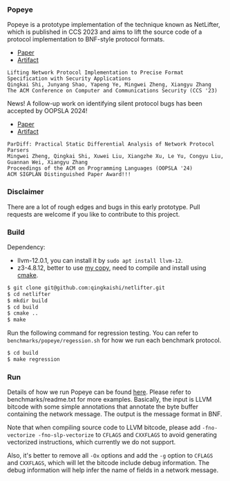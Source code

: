 ### Popeye

Popeye is a prototype implementation of the technique known as NetLifter, which is published in CCS 2023
and aims to lift the source code of a protocol implementation to BNF-style protocol formats.
- [Paper](https://qingkaishi.github.io/public_pdfs/CCS23.pdf)
- [Artifact](https://github.com/qingkaishi/netlifter)

```
Lifting Network Protocol Implementation to Precise Format Specification with Security Applications
Qingkai Shi, Junyang Shao, Yapeng Ye, Mingwei Zheng, Xiangyu Zhang
The ACM Conference on Computer and Communications Security (CCS '23)
```

News! A follow-up work on identifying silent protocol bugs has been accepted by OOPSLA 2024! 
- [Paper](https://qingkaishi.github.io/public_pdfs/OOPSLA2024.pdf)
- [Artifact](https://github.com/zmw12306/ParDiff)

```
ParDiff: Practical Static Differential Analysis of Network Protocol Parsers
Mingwei Zheng, Qingkai Shi, Xuwei Liu, Xiangzhe Xu, Le Yu, Congyu Liu, Guannan Wei, Xiangyu Zhang
Proceedings of the ACM on Programming Languages (OOPSLA '24)
ACM SIGPLAN Distinguished Paper Award!!!
```

### Disclaimer 
There are a lot of rough edges and bugs in this early prototype. Pull requests are welcome if you like to contribute to this project.


### Build

Dependency:
* llvm-12.0.1, you can install it by `sudo apt install llvm-12`.
* z3-4.8.12, better to use [my copy](https://github.com/qingkaishi/z3/tree/4.8.12-popeye), need to compile and install using [cmake](https://github.com/qingkaishi/z3/blob/4.8.12-popeye/README-CMake.md).

```bash
$ git clone git@github.com:qingkaishi/netlifter.git
$ cd netlifter
$ mkdir build
$ cd build
$ cmake ..
$ make
```

Run the following command for regression testing. You can refer to `benchmarks/popeye/regession.sh` for how we run each benchmark protocol.

```bash
$ cd build
$ make regression
```

### Run


Details of how we run Popeye can be found [here](https://docs.google.com/document/d/1u80FbynWhiit1cgC0s5sGQcInXIbXNDOs3kEJbGR9VA/edit?usp=sharing).
Please refer to benchmarks/readme.txt for more examples.
Basically, the input is LLVM bitcode with some simple annotations that annotate the byte buffer containing the network message.
The output is the message format in BNF.

Note that when compiling source code to LLVM bitcode,
please add `-fno-vectorize -fno-slp-vectorize` to `CFLAGS` and `CXXFLAGS`
to avoid generating vectorized instructions, which currently we do not support.

Also, it's better to remove all `-Ox` options and add the `-g` option
to `CFLAGS` and `CXXFLAGS`, which will let the bitcode include debug information.
The debug information will help infer the name of fields in a network message.
